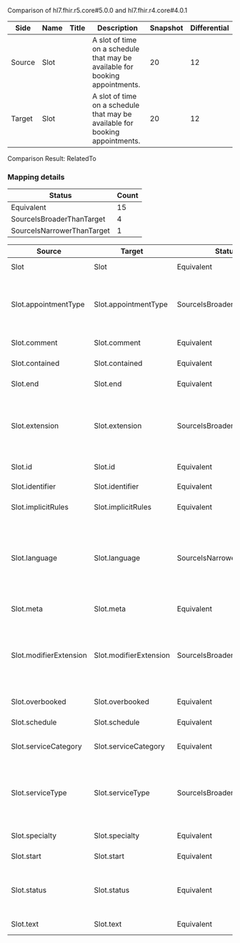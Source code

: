 Comparison of hl7.fhir.r5.core#5.0.0 and hl7.fhir.r4.core#4.0.1

| Side | Name | Title | Description | Snapshot | Differential |
| --- | --- | --- | --- | --- | --- |
| Source | Slot |  | A slot of time on a schedule that may be available for booking appointments. | 20 | 12 |
| Target | Slot |  | A slot of time on a schedule that may be available for booking appointments. | 20 | 12 |


Comparison Result: RelatedTo


### Mapping details

| Status | Count |
| ------ | ----- |
Equivalent | 15 |
SourceIsBroaderThanTarget | 4 |
SourceIsNarrowerThanTarget | 1 |


| Source | Target | Status | Message |
| ------ | ------ | ------ | ------- |
| Slot | Slot | Equivalent | R5 `Slot` maps as Equivalent to R4 `Slot` |
| Slot.appointmentType | Slot.appointmentType | SourceIsBroaderThanTarget | R5 `Slot.appointmentType` maps as SourceIsBroaderThanTarget to R4 `Slot.appointmentType` - appointmentType changed from array to scalar (max cardinality from * to 1) |
| Slot.comment | Slot.comment | Equivalent | R5 `Slot.comment` maps as Equivalent to R4 `Slot.comment` |
| Slot.contained | Slot.contained | Equivalent | R5 `Slot.contained` maps as Equivalent to R4 `Slot.contained` |
| Slot.end | Slot.end | Equivalent | R5 `Slot.end` maps as Equivalent to R4 `Slot.end` |
| Slot.extension | Slot.extension | SourceIsBroaderThanTarget | R5 `Slot.extension` maps as SourceIsBroaderThanTarget to R4 `Slot.extension` - extension has change due to type change: R5 `extension` `Extension` maps as SourceIsBroaderThanTarget for R4 `extension` |
| Slot.id | Slot.id | Equivalent | R5 `Slot.id` maps as Equivalent to R4 `Slot.id` |
| Slot.identifier | Slot.identifier | Equivalent | R5 `Slot.identifier` maps as Equivalent to R4 `Slot.identifier` |
| Slot.implicitRules | Slot.implicitRules | Equivalent | R5 `Slot.implicitRules` maps as Equivalent to R4 `Slot.implicitRules` |
| Slot.language | Slot.language | SourceIsNarrowerThanTarget | R5 `Slot.language` maps as SourceIsNarrowerThanTarget to R4 `Slot.language` - language changed the binding strength from Required to Preferred; language has change due to type change: R5 `language` `code` maps as SourceIsNarrowerThanTarget for R4 `language` |
| Slot.meta | Slot.meta | Equivalent | R5 `Slot.meta` maps as Equivalent to R4 `Slot.meta` |
| Slot.modifierExtension | Slot.modifierExtension | SourceIsBroaderThanTarget | R5 `Slot.modifierExtension` maps as SourceIsBroaderThanTarget to R4 `Slot.modifierExtension` - modifierExtension has change due to type change: R5 `modifierExtension` `Extension` maps as SourceIsBroaderThanTarget for R4 `modifierExtension` |
| Slot.overbooked | Slot.overbooked | Equivalent | R5 `Slot.overbooked` maps as Equivalent to R4 `Slot.overbooked` |
| Slot.schedule | Slot.schedule | Equivalent | R5 `Slot.schedule` maps as Equivalent to R4 `Slot.schedule` |
| Slot.serviceCategory | Slot.serviceCategory | Equivalent | R5 `Slot.serviceCategory` maps as Equivalent to R4 `Slot.serviceCategory` |
| Slot.serviceType | Slot.serviceType | SourceIsBroaderThanTarget | R5 `Slot.serviceType` maps as SourceIsBroaderThanTarget to R4 `Slot.serviceType` - serviceType has change due to type change: R5 serviceType CodeableReference has no equivalent or mapped type in R4 serviceType |
| Slot.specialty | Slot.specialty | Equivalent | R5 `Slot.specialty` maps as Equivalent to R4 `Slot.specialty` |
| Slot.start | Slot.start | Equivalent | R5 `Slot.start` maps as Equivalent to R4 `Slot.start` |
| Slot.status | Slot.status | Equivalent | R5 `Slot.status` maps as Equivalent to R4 `Slot.status` - status has compatible required binding for code type: http://hl7.org/fhir/ValueSet/slotstatus|5.0.0 and http://hl7.org/fhir/ValueSet/slotstatus|4.0.1 (Equivalent) |
| Slot.text | Slot.text | Equivalent | R5 `Slot.text` maps as Equivalent to R4 `Slot.text` |

